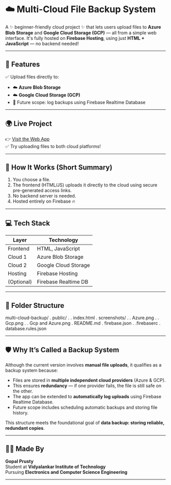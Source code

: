 # ☁️ Multi-Cloud File Backup System

A ✨ beginner-friendly cloud project ✨ that lets users upload files to **Azure Blob Storage** and **Google Cloud Storage (GCP)** — all from a simple web interface. It's fully hosted on **Firebase Hosting**, using just **HTML + JavaScript** — no backend needed!

---

## 🚀 Features

✅ Upload files directly to:

- ☁️ **Azure Blob Storage**  
- ☁️ **Google Cloud Storage (GCP)**  
- 🔄 Future scope: log backups using Firebase Realtime Database  

---

## 🌍 Live Project

👉 [Visit the Web App](https://multi-cloud-backup.web.app)  
✅ Try uploading files to both cloud platforms!

---

## 🔧 How It Works (Short Summary)

1. You choose a file.
2. The frontend (HTML/JS) uploads it directly to the cloud using secure pre-generated access links.
3. No backend server is needed.
4. Hosted entirely on Firebase 🔥

---

## 💻 Tech Stack

| Layer        | Technology            |
|--------------|------------------------|
| Frontend     | HTML, JavaScript       |
| Cloud 1      | Azure Blob Storage     |
| Cloud 2      | Google Cloud Storage   |
| Hosting      | Firebase Hosting       |
| (Optional)   | Firebase Realtime DB   |

---

## 📁 Folder Structure

multi-cloud-backup/
.  public/
.  .  index.html
.  screenshots/
.  .  Azure.png
.  .  Gcp.png
.  .  Gcp and Azure.png
.  README.md
.  firebase.json
.  .firebaserc
.  database.rules.json

---

## 🛡️ Why It’s Called a Backup System

Although the current version involves **manual file uploads**, it qualifies as a backup system because:

- Files are stored in **multiple independent cloud providers** (Azure & GCP).
- This ensures **redundancy** — if one provider fails, the file is still safe on the other.
- The app can be extended to **automatically log uploads** using Firebase Realtime Database.
- Future scope includes scheduling automatic backups and storing file history.

This structure meets the foundational goal of **data backup: storing reliable, redundant copies**.

---

## 🙋‍♂️ Made By

**Gopal Prusty**  
Student at **Vidyalankar Institute of Technology**  
Pursuing **Electronics and Computer Science Engineering**

---

